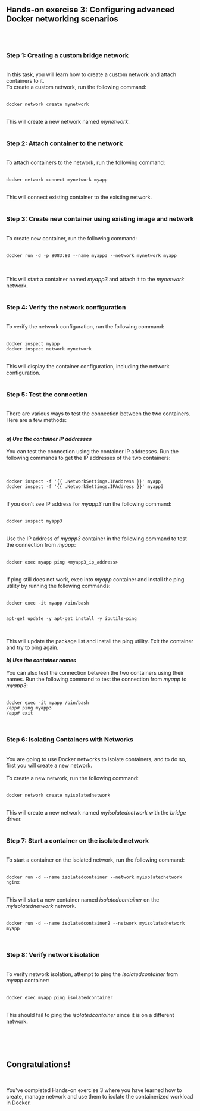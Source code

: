<h2>Hands-on exercise 3: Configuring advanced Docker networking scenarios</h2>
<div>&nbsp;</div>
<br>
<h3>Step 1: Creating a custom bridge network</h3>
<br>
<div>In this task, you will learn how to create a custom network and attach containers to it.</div>
<div>To create a custom network, run the following command:</div>
<br>
<div>
<pre class="language-markup"><code>docker network create mynetwork</code></pre>
</div>
<br>
<div>This will create a new network named <em>mynetwork</em>.</div>
<br>
<h3>Step 2: Attach container to the network</h3>
<br>
<div>To attach containers to the network, run the following command:</div>
<br>
<div>
<pre class="language-markup"><code>docker network connect mynetwork myapp</code></pre>
</div>
<br>
<div>This will connect existing container to the existing network.</div>
<br>
<h3>Step 3: Create new container using existing image and network</h3>
<br>
<div>To create new container, run the following command:</div>
</div>
<div>&nbsp;</div>
<div>
<pre class="language-markup"><code>docker run -d -p 8083:80 --name myapp3 --network mynetwork myapp</code></pre>
<br><br>
<div>This will start a container named <em>myapp3 </em>and attach it to the <em>mynetwork</em> network.</div>
<br>
<h3>Step 4: Verify the network configuration</h3>
<br>
<div>To verify the network configuration, run the following command:</div>
<br>
<div>
<pre class="language-markup"><code>docker inspect myapp
docker inspect network mynetwork</code></pre>
</div>
<br>
<div>This will display the container configuration, including the network configuration.</div>
<br>
<h3>Step 5: Test the connection</h3>
<br>
<div>There are various ways to test the connection between the two containers. Here are a few methods:</div>
<br>
<div>&emsp;</div>
<div><strong><em>a) Use the container IP addresses</em></strong></div>
<br>
<div>You can test the connection using the container IP addresses. Run the following commands to get the IP addresses of the two containers:</div>
<br>
<div>&nbsp;</div>
<div>
<pre class="language-markup"><code>docker inspect -f '{{ .NetworkSettings.IPAddress }}' myapp
docker inspect -f '{{ .NetworkSettings.IPAddress }}' myapp3</code></pre>
</div>
<div>&nbsp;</div>
<div>If you don&rsquo;t see IP address for <em>myapp3</em> run the following command:</div>
<br>
<div>
<pre class="language-markup"><code>docker inspect myapp3</code></pre>
</div>
<br>
<div>Use the IP address of <em>myapp3</em>&nbsp;container in the following command to test the connection from <em>myapp</em>:</div>
<br>
<div>
<pre class="language-markup"><code>docker exec myapp ping &lt;myapp3_ip_address&gt;</code></pre>
</div>
<div>&nbsp;</div>
<div>If ping still does not work, exec into <em>myapp</em> container and install the ping utility by running the following commands:</div>
<br>
<div>
<pre class="language-markup"><code>docker exec -it myapp /bin/bash


apt-get update -y
apt-get install -y iputils-ping</code></pre>
</div>
<div>&nbsp;</div>
<div>This will update the package list and install the ping utility. Exit the container and try to&nbsp;ping again.</div>
<br>
<div><strong><em>b) Use the container names</em></strong></div>
<br>
<div>You can also test the connection between the two containers using their names. Run the following command to test the connection from <em>myapp</em> to <em>myapp3</em>:</div>
<br>
<div>
<pre class="language-markup"><code>docker exec -it myapp /bin/bash
/app# ping myapp3
/app# exit</code></pre>
</div>
</div>
<p>&nbsp;</p>
<div>
<h3>Step 6: Isolating Containers with Networks</h3>
<br>
<div>You are going to use Docker networks to isolate containers, and to do so, first you will c<span style="font-family: -apple-system, BlinkMacSystemFont, 'Segoe UI', Roboto, Oxygen, Ubuntu, Cantarell, 'Open Sans', 'Helvetica Neue', sans-serif;">reate a new network.</span></div>
<div>&nbsp;</div>
<div>To create a new network, run the following command:</div>
<br>
<div>
<pre class="language-markup"><code>docker network create myisolatednetwork</code></pre>
</div>
<br>
<div>This will create a new network named <em>myisolatednetwork</em> with the <em>bridge</em> driver.</div>
<br>
<h3>Step 7: Start a container on the isolated network</h3>
<br>
<div>To start a container on the isolated network, run the following command:</div>
<br>
<div>
<pre class="language-markup"><code>docker run -d --name isolatedcontainer --network myisolatednetwork nginx</code></pre>
</div>
<br>
<div>This will start a new container named <em>isolatedcontainer</em> on the <em>myisolatednetwork</em> network.</div>
<br>
<div>
<pre class="language-markup"><code>docker run -d --name isolatedcontainer2 --network myisolatednetwork myapp</code></pre>
</div>
</div>
<div><br>
<h3>Step 8: Verify network isolation</h3>
<br>
<div>To verify network isolation, attempt to ping the <em>isolatedcontainer</em> from <em>myapp</em> container:</div>
<br>
<div>
<pre class="language-markup"><code>docker exec myapp ping isolatedcontainer</code></pre>
</div>
<br>
<div>This should fail to ping the <em>isolatedcontainer</em> since it is on a different network.</div>
<br>
<div>&emsp;</div>
</div>
<p>&nbsp;</p>
<h2>Congratulations!</h2>
<p>&nbsp;</p>
<p>You've completed Hands-on exercise 3 where you have learned how to create, manage network and use them to isolate the containerized workload in Docker.</p>